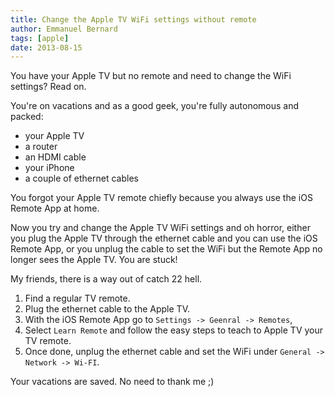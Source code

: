 ```yaml
---
title: Change the Apple TV WiFi settings without remote
author: Emmanuel Bernard
tags: [apple]
date: 2013-08-15
---
```

You have your Apple TV but no remote and need to change the WiFi settings?
Read on.

You're on vacations
and as a good geek,
you're fully autonomous and packed:

- your Apple TV
- a router
- an HDMI cable
- your iPhone
- a couple of ethernet cables

You forgot your Apple TV remote
chiefly because you always use the iOS Remote App at home.

Now you try and change the Apple TV WiFi settings and oh horror,
either you plug the Apple TV through the ethernet cable
and you can use the iOS Remote App,
or you unplug the cable to set the WiFi
but the Remote App no longer sees the Apple TV.
You are stuck!

My friends, there is a way out of catch 22 hell.

1. Find a regular TV remote.
2. Plug the ethernet cable to the Apple TV.
3. With the iOS Remote App go to `Settings -> Geenral -> Remotes`,
4. Select `Learn Remote` and follow the easy steps to teach to Apple TV your TV remote.
5. Once done, unplug the ethernet cable
   and set the WiFi under `General -> Network -> Wi-FI`.

Your vacations are saved. No need to thank me ;)
